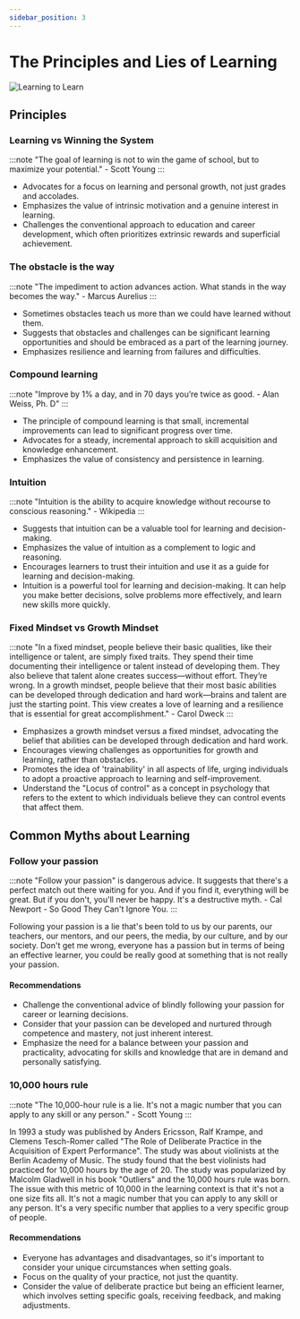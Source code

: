 ```yaml
---
sidebar_position: 3
---
```


# The Principles and Lies of Learning

![Learning to Learn](/img/principles-and-lies.png)

## Principles

### Learning vs Winning the System

:::note
"The goal of learning is not to win the game of school, but to maximize your potential." - Scott Young
:::

- Advocates for a focus on learning and personal growth, not just grades and accolades.
- Emphasizes the value of intrinsic motivation and a genuine interest in learning.
- Challenges the conventional approach to education and career development, which often prioritizes extrinsic rewards and superficial achievement.

### The obstacle is the way

:::note
"The impediment to action advances action. What stands in the way becomes the way." - Marcus Aurelius
:::

- Sometimes obstacles teach us more than we could have learned without them.
- Suggests that obstacles and challenges can be significant learning opportunities and should be embraced as a part of the learning journey.
- Emphasizes resilience and learning from failures and difficulties.

### Compound learning

:::note
"Improve by 1% a day, and in 70 days you’re twice as good. - Alan Weiss, Ph. D"
:::

- The principle of compound learning is that small, incremental improvements can lead to significant progress over time.
- Advocates for a steady, incremental approach to skill acquisition and knowledge enhancement.
- Emphasizes the value of consistency and persistence in learning.

### Intuition

:::note
"Intuition is the ability to acquire knowledge without recourse to conscious reasoning." - Wikipedia
:::

- Suggests that intuition can be a valuable tool for learning and decision-making.
- Emphasizes the value of intuition as a complement to logic and reasoning.
- Encourages learners to trust their intuition and use it as a guide for learning and decision-making.
- Intuition is a powerful tool for learning and decision-making. It can help you make better decisions, solve problems more effectively, and learn new skills more quickly.

### Fixed Mindset vs Growth Mindset

:::note
"In a fixed mindset, people believe their basic qualities, like their intelligence or talent, are simply fixed traits. They spend their time documenting their intelligence or talent instead of developing them. They also believe that talent alone creates success—without effort. They’re wrong. In a growth mindset, people believe that their most basic abilities can be developed through dedication and hard work—brains and talent are just the starting point. This view creates a love of learning and a resilience that is essential for great accomplishment." - Carol Dweck
:::

- Emphasizes a growth mindset versus a fixed mindset, advocating the belief that abilities can be developed through dedication and hard work.
- Encourages viewing challenges as opportunities for growth and learning, rather than obstacles.
- Promotes the idea of 'trainability' in all aspects of life, urging individuals to adopt a proactive approach to learning and self-improvement.
- Understand the "Locus of control" as a concept in psychology that refers to the extent to which individuals believe they can control events that affect them.

## Common Myths about Learning

### Follow your passion

:::note
"Follow your passion" is dangerous advice. It suggests that there's a perfect match out there waiting for you. And if you find it, everything will be great. But if you don't, you'll never be happy. It's a destructive myth. - Cal Newport - So Good They Can't Ignore You.
:::

Following your passion is a lie that's been told to us by our parents, our teachers, our mentors, and our peers, the media, by our culture, and by our society. Don't get me wrong, everyone has a passion but in terms of being an effective learner, you could be really good at something that is not really your passion.

#### Recommendations

- Challenge the conventional advice of blindly following your passion for career or learning decisions.
- Consider that your passion can be developed and nurtured through competence and mastery, not just inherent interest.
- Emphasize the need for a balance between your passion and practicality, advocating for skills and knowledge that are in demand and personally satisfying.

### 10,000 hours rule

:::note
"The 10,000-hour rule is a lie. It's not a magic number that you can apply to any skill or any person." - Scott Young
:::

In 1993 a study was published by Anders Ericsson, Ralf Krampe, and Clemens Tesch-Romer called "The Role of Deliberate Practice in the Acquisition of Expert Performance". The study was about violinists at the Berlin Academy of Music. The study found that the best violinists had practiced for 10,000 hours by the age of 20. The study was popularized by Malcolm Gladwell in his book "Outliers" and the 10,000 hours rule was born. The issue with this metric of 10,000 in the learning context is that it's not a one size fits all. It's not a magic number that you can apply to any skill or any person. It's a very specific number that applies to a very specific group of people.

#### Recommendations

- Everyone has advantages and disadvantages, so it's important to consider your unique circumstances when setting goals.
- Focus on the quality of your practice, not just the quantity.
- Consider the value of deliberate practice but being an efficient learner, which involves setting specific goals, receiving feedback, and making adjustments.
